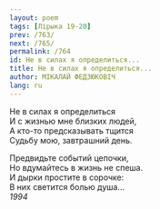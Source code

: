 ```yaml
---
layout: poem
tags: [Лірыка 19-20]
prev: /763/
next: /765/
permalink: /764
id: Не в силах я определиться...
title: Не в силах я определиться...
author: МІКАЛАЙ ФЕДЗЮКОВІЧ
lang: ru
---
```



Не в силах я определиться  
И с жизнью мне близких людей,  
А кто-то предсказывать тщится  
Судьбу мою, завтрашний день.  

Предвидьте событий цепочки,  
Но вдумайтесь в жизнь не спеша.  
И дырки простите в сорочке:  
В них светится болью душа...  
*1994*  
